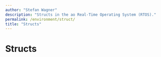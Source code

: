 ```yaml
---
author: "Stefan Wagner"
description: "Structs in the ao Real-Time Operating System (RTOS)."
permalink: /environment/struct/
title: "Structs"
---
```


# Structs
